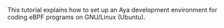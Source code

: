 This tutorial explains how to set up an Aya development environment for coding eBPF programs on GNU/Linux (Ubuntu).
